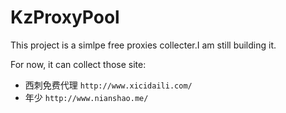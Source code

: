 # KzProxyPool
This project is a simlpe free proxies collecter.I am still building it.

For now, it can collect those site:
* 西刺免费代理 ```http://www.xicidaili.com/```
* 年少 ```http://www.nianshao.me/```
